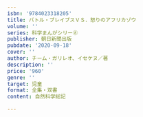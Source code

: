 ```yaml
---
isbn: '9784023318205'
title: バトル・ブレイブスＶＳ．怒りのアフリカゾウ
volume: ''
series: 科学まんがシリー⑧
publisher: 朝日新聞出版
pubdate: '2020-09-18'
cover: ''
author: チーム・ガリレオ、イセケヌ／著
description: ''
price: '960'
genre: ''
target: 児童
format: 全集・双書
content: 自然科学総記

---
```

